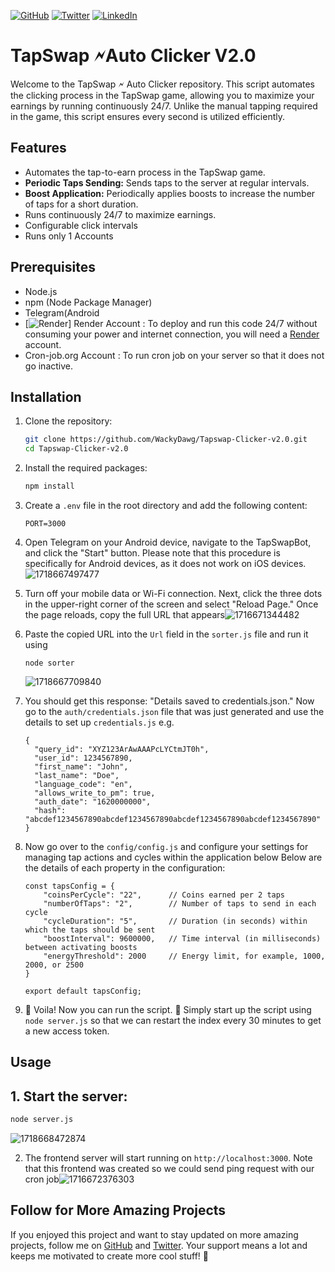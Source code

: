 [![GitHub](https://img.shields.io/badge/GitHub-%23181717.svg?style=for-the-badge&logo=github&logoColor=white)](https://github.com/WackyDawg)
[![Twitter](https://img.shields.io/badge/Twitter-%231DA1F2.svg?style=for-the-badge&logo=twitter&logoColor=white)](https://twitter.com/JNwadinobi26328)
[![LinkedIn](https://img.shields.io/badge/linkedin-%230077B5.svg?style=for-the-badge&logo=linkedin&logoColor=white)](https://www.linkedin.com/in/julian-nwadinobi-xsd)
# TapSwap 🗲Auto Clicker V2.0

Welcome to the TapSwap 🗲 Auto Clicker repository. This script automates the clicking process in the TapSwap game, allowing you to maximize your earnings by running continuously 24/7. Unlike the manual tapping required in the game, this script ensures every second is utilized efficiently.

## Features

- Automates the tap-to-earn process in the TapSwap game.
- **Periodic Taps Sending:** Sends taps to the server at regular intervals.
- **Boost Application:** Periodically applies boosts to increase the number of taps for a short duration.
- Runs continuously 24/7 to maximize earnings.
- Configurable click intervals
- Runs only 1  Accounts

## Prerequisites

- Node.js
- npm (Node Package Manager)
- Telegram(Android
- [![Render](https://img.shields.io/badge/Render-%46E3B7.svg?style=for-the-badge&logo=render&logoColor=white)] Render Account : To deploy and run this code 24/7 without consuming your power and internet connection, you will need a [Render](https://render.com/) account.
- Cron-job.org Account : To run cron job on your server so that it does not go inactive.

## Installation

1. Clone the repository:

   ```sh
   git clone https://github.com/WackyDawg/Tapswap-Clicker-v2.0.git
   cd Tapswap-Clicker-v2.0
   ```
2. Install the required packages:

   ```sh
   npm install
   ```
3. Create a `.env` file in the root directory and add the following content:

   ```env
   PORT=3000
   ```
4. Open Telegram on your Android device, navigate to the TapSwapBot, and click the "Start" button. Please note that this procedure is specifically for Android devices, as it does not work on iOS devices.![1718667497477](images/Readme/1718667497477.png)
5. Turn off your mobile data or Wi-Fi connection. Next, click the three dots in the upper-right corner of the screen and select "Reload Page." Once the page reloads, copy the full URL that appears![1716671344482](images/Readme/1716671344482.png)
6. Paste the copied URL into the `Url` field in the `sorter.js` file and run it using

   ```
   node sorter
   ```

   ![1718667709840](images/Readme/1718667709840.png)
7. You should get this response: "Details saved to credentials.json." Now go to the `auth/credentials.json` file that was just generated and use the details to set up `credentials.js` e.g.

   ```
   {
     "query_id": "XYZ123ArAwAAAPcLYCtmJT0h",
     "user_id": 1234567890,
     "first_name": "John",
     "last_name": "Doe",
     "language_code": "en",
     "allows_write_to_pm": true,
     "auth_date": "1620000000",
     "hash": "abcdef1234567890abcdef1234567890abcdef1234567890abcdef1234567890"
   }

   ```
8. Now go over to the `config/config.js` and configure  your settings for managing tap actions and cycles within the application below Below are the details of each property in the configuration:

   ```
   const tapsConfig = {
       "coinsPerCycle": "22",      // Coins earned per 2 taps
       "numberOfTaps": "2",        // Number of taps to send in each cycle
       "cycleDuration": "5",       // Duration (in seconds) within which the taps should be sent
       "boostInterval": 9600000,   // Time interval (in milliseconds) between activating boosts
       "energyThreshold": 2000     // Energy limit, for example, 1000, 2000, or 2500
   }

   export default tapsConfig;

   ```
9. 🎉 Voila! Now you can run the script. 🚀 Simply start up the script using `node server.js` so that we can restart the index every 30 minutes to get a new access token.

## Usage

## 1. Start the server:

```sh
node server.js  
```

![1718668472874](images/Readme/1718668472874.png)

2. The frontend server will start running on `http://localhost:3000`. Note that this frontend was created so we could send ping request with our cron job![1716672376303](images/Readme/1716672376303.png)

## Follow for More Amazing Projects

If you enjoyed this project and want to stay updated on more amazing projects, follow me on [GitHub](https://github.com/WackyDawg) and [Twitter](https://twitter.com/JNwadinobi26328). Your support means a lot and keeps me motivated to create more cool stuff! 🌟
